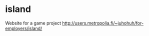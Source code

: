 # island
Website for a game project
<a href="http://users.metropolia.fi/~juhohuh/For-employees/island/">http://users.metropolia.fi/~juhohuh/for-employers/island/</a>
